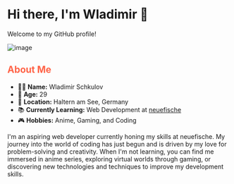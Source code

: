 # Hi there, I'm Wladimir 👋

Welcome to my GitHub profile!


![image](https://github.com/user-attachments/assets/65a79261-b7b0-42eb-8b50-c4b013d45603width=200,height=200)


## <span style="color: #ff6347;">About Me</span>

- 🧑‍💼 **Name:** Wladimir Schkulov
- 🎂 **Age:** 29
- 🏡 **Location:** Haltern am See, Germany
- 📚 **Currently Learning:** Web Development at [neuefische](https://www.neuefische.de/)
- 🎮 **Hobbies:** Anime, Gaming, and Coding

I'm an aspiring web developer currently honing my skills at neuefische. My journey into the world of coding has just begun and is driven by my love for problem-solving and creativity. When I'm not learning, you can find me immersed in anime series, exploring virtual worlds through gaming, or discovering new technologies and techniques to improve my development skills.







